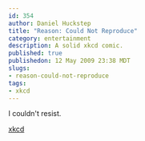 ```yaml
--- 
id: 354
author: Daniel Huckstep
title: "Reason: Could Not Reproduce"
category: entertainment
description: A solid xkcd comic.
published: true
publishedon: 12 May 2009 23:38 MDT
slugs: 
- reason-could-not-reproduce
tags: 
- xkcd
---
```

I couldn't resist.

[xkcd](http://xkcd.com/583)
